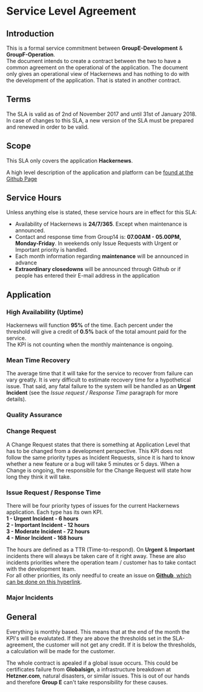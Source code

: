 # Service Level Agreement


## Introduction
This is a formal service commitment between **GroupE-Development** & **GroupF-Operation**.  
The document intends to create a contract between the two to have a common agreement on the operational of the application.   The document only gives an operational view of Hackernews and has nothing to do with the development of the application.  That is stated in another contract.  

## Terms
The SLA is valid as of 2nd of November 2017 and until 31st of January 2018.  
In case of changes to this SLA, a new version of the SLA must be prepared and renewed in order to be valid.  

## Scope
This SLA only covers the application **Hackernews**. 

A high level description of the application and platform can be [found at the Github Page](https://github.com/KIMB0/LSD_frontend/blob/master/Documents/Requirements%20Analysis%20Document.md)  

## Service Hours
Unless anything else is stated, these service hours are in effect for this SLA:  
* Availability of Hackernews is **24/7/365**. Except when maintenance is announced.
* Contact and response time from Group14 is: **07.00AM - 05.00PM, Monday-Friday**. In weekends only Issue Requests with Urgent or Important priority is handled. 
* Each month information regarding **maintenance** will be announced in advance 
* **Extraordinary closedowns** will be announced through Github or if people has entered their E-mail address in the application

## Application 

### High Availability (Uptime)  
Hackernews will function **95%** of the time. 
Each percent under the threshold will give a credit of **0.5%** back of the total amount paid for the service.  
The KPI is not counting when the monthly maintenance is ongoing.

### Mean Time Recovery
The average time that it will take for the service to recover from failure can vary greatly. It is very difficult to estimate recovery time for a hypothetical issue. That said, any fatal failure to the system will be handled as an **Urgent Incident** (see the *Issue request / Response Time* paragraph for more details).

### Quality Assurance

### Change Request
A Change Request states that there is something at Application Level that has to be changed from a development perspective. This KPI does not follow the same priority types as Incident Requests, since it is hard to know whether a new feature or a bug will take 5 minutes or 5 days. 
When a Change is ongoing, the responsible for the Change Request will state how long they think it will take. 

### Issue Request / Response Time
There will be four priority types of issues for the current Hackernews application. Each type has its own KPI.  
**1 - Urgent Incident - 6 hours  
2 - Important Incident - 12 hours  
3 - Moderate Incident - 72 hours  
4 - Minor Incident - 168 hours**  

The hours are defined as a TTR (Time-to-respond). On **Urgent** & **Important** incidents there will always be taken care of it right away. These are also incidents priorities where the operation team / customer has to take contact with the development team.  
For all other priorities, its only needful to create an issue on [**Github**, which can be done on this hyperlink](https://github.com/AlexanderFalk/hackernews_backend/issues).   

### Major Incidents

## General
Everything is monthly based. This means that at the end of the month the KPI's will be evalutated. If they are above the thresholds set in the SLA-agreement, the customer will not get any credit. If it is below the thresholds, a calculation will be made for the customer. 

The whole contract is apealed if a global issue occurs. This could be certificates failure from **Globalsign**, a infrastructure breakdown at **Hetzner.com**, natural disasters, or similar issues. This is out of our hands and therefore **Group E** can't take responsibility for these causes.  
